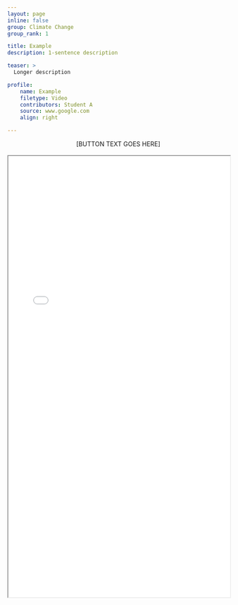 ```yaml
---
layout: page
inline: false
group: Climate Change
group_rank: 1

title: Example
description: 1-sentence description

teaser: >
  Longer description

profile:
    name: Example
    filetype: Video
    contributors: Student A
    source: www.google.com
    align: right

---
```


<link rel="stylesheet" href="https://cdn.jsdelivr.net/npm/@shoelace-style/shoelace@2.5.2/cdn/themes/light.css" />
<script type="module" src="https://cdn.jsdelivr.net/npm/@shoelace-style/shoelace@2.5.2/cdn/shoelace.js" ></script>

<div>
  <center>
  <sl-button-group label="Alignment">
  <sl-button href="LINK HERE">[BUTTON TEXT GOES HERE]</sl-button>
  </sl-button-group>
</center>
</div>

<br>

<iframe width="100%" height="1000" src="[SOURCE LINK GOES HERE]" allowfullscreen>iFrame HERE</iframe>

